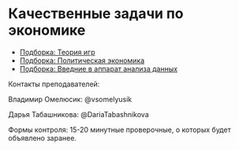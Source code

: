 # Качественные задачи по экономике

- [Подборка: Теория игр](https://github.com/V-Marco/qualitative_economics/blob/master/problem_set_1.pdf)
- [Подборка: Политическая экономика](https://github.com/V-Marco/qualitative_economics/blob/master/problem_set_2.pdf)
- [Подборка: Введние в аппарат анализа данных](https://github.com/V-Marco/qualitative_economics/blob/master/problem_set_intro_to_ad.pdf)

Контакты преподавателей:

 Владимир Омелюсик: @vsomelyusik
 
 Дарья Табашникова: @DariaTabashnikova

Формы контроля: 15-20 минутные проверочные,  о которых будет объявлено заранее.
